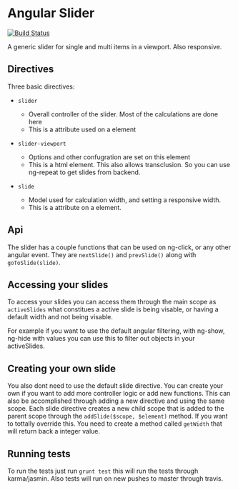 Angular Slider
=============================

[![Build Status](https://magnum.travis-ci.com/hzdg/angular-slider.png?token=JSaJz6K8fcgAdvJmtR9u&branch=master)](https://magnum.travis-ci.com/hzdg/angular-slider)

A generic slider for single and multi items in a viewport.
Also responsive.

Directives
----------------------------

Three basic directives:

* ``slider``
   * Overall controller of the slider. Most of the calculations are done here
   * This is a attribute used on a element

* ``slider-viewport``
   * Options and other confugration are set on this element
   * This is a html element. This also allows transclusion. So you can use
     ng-repeat to get slides from backend.

* ``slide``
   * Model used for calculation width, and setting a responsive width.
   * This is a attribute on a element.

Api
----------------------------

The slider has a couple functions that can be used on ng-click, or any other angular event.
They are ``nextSlide()`` and ``prevSlide()`` along with ``goToSlide(slide)``.

Accessing your slides
-----------------------
To access your slides you can access them through the main scope as ``activeSlides`` what
constitues a active slide is being visable, or having a default width and not being visable.

For example if you want to use the default angular filtering, with ng-show, ng-hide with values you can use this to filter out objects in your activeSlides.


Creating your own slide
-----------------------

You also dont need to use the default slide directive. You can create your own if you want
to add more controller logic or add new functions. This can also be accomplished through adding a new directive and using the same scope. Each slide directive creates a new child scope that is added to the parent scope through the ``addSlide($scope, $element)`` method. If you want to tottally override this. You need to create a method called ``getWidth`` that will return back a integer value.


Running tests
-------------------------

To run the tests just run ``grunt test`` this will run the tests through karma/jasmin. Also tests will run on new pushes to master through travis.
